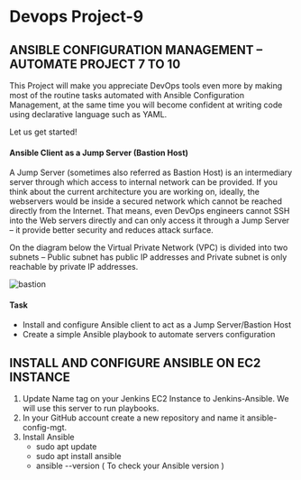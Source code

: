 
# Devops Project-9

## ANSIBLE CONFIGURATION MANAGEMENT – AUTOMATE PROJECT 7 TO 10

This Project will make you appreciate DevOps tools even more by making most of the routine tasks automated with Ansible Configuration Management, at the same time you will become confident at writing code using declarative language such as YAML.

Let us get started!

#### Ansible Client as a Jump Server (Bastion Host)
A Jump Server (sometimes also referred as Bastion Host) is an intermediary server through which access to internal network can be provided. If you think about the current architecture you are working on, ideally, the webservers would be inside a secured network which cannot be reached directly from the Internet. That means, even DevOps engineers cannot SSH into the Web servers directly and can only access it through a Jump Server – it provide better security and reduces attack surface.

On the diagram below the Virtual Private Network (VPC) is divided into two subnets – Public subnet has public IP addresses and Private subnet is only reachable by private IP addresses.


![bastion](https://user-images.githubusercontent.com/115363604/227682127-88b47811-a6bb-486a-9c2e-174c9b075da8.png)


#### Task

* Install and configure Ansible client to act as a Jump Server/Bastion Host
* Create a simple Ansible playbook to automate servers configuration

## INSTALL AND CONFIGURE ANSIBLE ON EC2 INSTANCE
1. Update Name tag on your Jenkins EC2 Instance to Jenkins-Ansible. We will use this server to run playbooks.
2. In your GitHub account create a new repository and name it ansible-config-mgt.
3. Install Ansible
    - sudo apt update
    - sudo apt install ansible
    - ansible --version ( To check your Ansible version )
